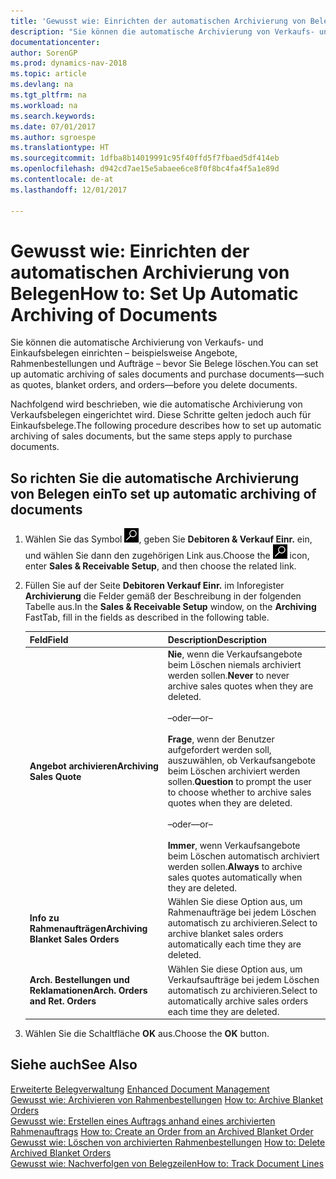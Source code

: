 ```yaml
---
title: 'Gewusst wie: Einrichten der automatischen Archivierung von Belegen'
description: "Sie können die automatische Archivierung von Verkaufs- und Einkaufsbelegen einrichten – beispielsweise Angebote, Rahmenbestellungen und Aufträge – bevor Sie Belege löschen."
documentationcenter: 
author: SorenGP
ms.prod: dynamics-nav-2018
ms.topic: article
ms.devlang: na
ms.tgt_pltfrm: na
ms.workload: na
ms.search.keywords: 
ms.date: 07/01/2017
ms.author: sgroespe
ms.translationtype: HT
ms.sourcegitcommit: 1dfba8b14019991c95f40ffd5f7fbaed5df414eb
ms.openlocfilehash: d942cd7ae15e5abaee6ce8f0f8bc4fa4f5a1e89d
ms.contentlocale: de-at
ms.lasthandoff: 12/01/2017

---
```

# <a name="how-to-set-up-automatic-archiving-of-documents"></a><span data-ttu-id="69646-103">Gewusst wie: Einrichten der automatischen Archivierung von Belegen</span><span class="sxs-lookup"><span data-stu-id="69646-103">How to: Set Up Automatic Archiving of Documents</span></span>
<span data-ttu-id="69646-104">Sie können die automatische Archivierung von Verkaufs- und Einkaufsbelegen einrichten – beispielsweise Angebote, Rahmenbestellungen und Aufträge – bevor Sie Belege löschen.</span><span class="sxs-lookup"><span data-stu-id="69646-104">You can set up automatic archiving of sales documents and purchase documents—such as quotes, blanket orders, and orders—before you delete documents.</span></span>  

<span data-ttu-id="69646-105">Nachfolgend wird beschrieben, wie die automatische Archivierung von Verkaufsbelegen eingerichtet wird. Diese Schritte gelten jedoch auch für Einkaufsbelege.</span><span class="sxs-lookup"><span data-stu-id="69646-105">The following procedure describes how to set up automatic archiving of sales documents, but the same steps apply to purchase documents.</span></span>  

## <a name="to-set-up-automatic-archiving-of-documents"></a><span data-ttu-id="69646-106">So richten Sie die automatische Archivierung von Belegen ein</span><span class="sxs-lookup"><span data-stu-id="69646-106">To set up automatic archiving of documents</span></span>  

1.  <span data-ttu-id="69646-107">Wählen Sie das Symbol ![Nach Seite oder Bericht suchen](../../media/ui-search/search_small.png "Symbol „Nach Seite oder Bericht suchen”"), geben Sie **Debitoren & Verkauf Einr.** ein, und wählen Sie dann den zugehörigen Link aus.</span><span class="sxs-lookup"><span data-stu-id="69646-107">Choose the ![Search for Page or Report](../../media/ui-search/search_small.png "Search for Page or Report icon") icon, enter **Sales & Receivable Setup**, and then choose the related link.</span></span>  
2.  <span data-ttu-id="69646-108">Füllen Sie auf der Seite **Debitoren Verkauf Einr.** im Inforegister **Archivierung** die Felder gemäß der Beschreibung in der folgenden Tabelle aus.</span><span class="sxs-lookup"><span data-stu-id="69646-108">In the **Sales & Receivable Setup** window, on the **Archiving** FastTab, fill in the fields as described in the following table.</span></span>  

    |<span data-ttu-id="69646-109">Feld</span><span class="sxs-lookup"><span data-stu-id="69646-109">Field</span></span>|<span data-ttu-id="69646-110">Description</span><span class="sxs-lookup"><span data-stu-id="69646-110">Description</span></span>|  
    |---------------------------------|---------------------------------------|  
    |<span data-ttu-id="69646-111">**Angebot archivieren**</span><span class="sxs-lookup"><span data-stu-id="69646-111">**Archiving Sales Quote**</span></span>|<span data-ttu-id="69646-112">**Nie**, wenn die Verkaufsangebote beim Löschen niemals archiviert werden sollen.</span><span class="sxs-lookup"><span data-stu-id="69646-112">**Never** to never archive sales quotes when they are deleted.</span></span><br /><br /> <span data-ttu-id="69646-113">–oder–</span><span class="sxs-lookup"><span data-stu-id="69646-113">–or–</span></span><br /><br /> <span data-ttu-id="69646-114">**Frage**, wenn der Benutzer aufgefordert werden soll, auszuwählen, ob Verkaufsangebote beim Löschen archiviert werden sollen.</span><span class="sxs-lookup"><span data-stu-id="69646-114">**Question** to prompt the user to choose whether to archive sales quotes when they are deleted.</span></span><br /><br /> <span data-ttu-id="69646-115">–oder–</span><span class="sxs-lookup"><span data-stu-id="69646-115">–or–</span></span><br /><br /> <span data-ttu-id="69646-116">**Immer**, wenn Verkaufsangebote beim Löschen automatisch archiviert werden sollen.</span><span class="sxs-lookup"><span data-stu-id="69646-116">**Always** to archive sales quotes automatically when they are deleted.</span></span>|  
    |<span data-ttu-id="69646-117">**Info zu Rahmenaufträgen**</span><span class="sxs-lookup"><span data-stu-id="69646-117">**Archiving Blanket Sales Orders**</span></span>|<span data-ttu-id="69646-118">Wählen Sie diese Option aus, um Rahmenaufträge bei jedem Löschen automatisch zu archivieren.</span><span class="sxs-lookup"><span data-stu-id="69646-118">Select to archive blanket sales orders automatically each time they are deleted.</span></span>|  
    |<span data-ttu-id="69646-119">**Arch. Bestellungen und Reklamationen**</span><span class="sxs-lookup"><span data-stu-id="69646-119">**Arch. Orders and Ret. Orders**</span></span>|<span data-ttu-id="69646-120">Wählen Sie diese Option aus, um Verkaufsaufträge bei jedem Löschen automatisch zu archivieren.</span><span class="sxs-lookup"><span data-stu-id="69646-120">Select to automatically archive sales orders each time they are deleted.</span></span>|  

3.  <span data-ttu-id="69646-121">Wählen Sie die Schaltfläche **OK** aus.</span><span class="sxs-lookup"><span data-stu-id="69646-121">Choose the **OK** button.</span></span>  

## <a name="see-also"></a><span data-ttu-id="69646-122">Siehe auch</span><span class="sxs-lookup"><span data-stu-id="69646-122">See Also</span></span>  
 <span data-ttu-id="69646-123">[Erweiterte Belegverwaltung](enhanced-document-management.md) </span><span class="sxs-lookup"><span data-stu-id="69646-123">[Enhanced Document Management](enhanced-document-management.md) </span></span>  
 <span data-ttu-id="69646-124">[Gewusst wie: Archivieren von Rahmenbestellungen](how-to-archive-blanket-orders.md) </span><span class="sxs-lookup"><span data-stu-id="69646-124">[How to: Archive Blanket Orders](how-to-archive-blanket-orders.md) </span></span>  
 <span data-ttu-id="69646-125">[Gewusst wie: Erstellen eines Auftrags anhand eines archivierten Rahmenauftrags](how-to-create-an-order-from-an-archived-blanket-order.md) </span><span class="sxs-lookup"><span data-stu-id="69646-125">[How to: Create an Order from an Archived Blanket Order](how-to-create-an-order-from-an-archived-blanket-order.md) </span></span>  
 <span data-ttu-id="69646-126">[Gewusst wie: Löschen von archivierten Rahmenbestellungen](how-to-delete-archived-blanket-orders.md) </span><span class="sxs-lookup"><span data-stu-id="69646-126">[How to: Delete Archived Blanket Orders](how-to-delete-archived-blanket-orders.md) </span></span>  
 [<span data-ttu-id="69646-127">Gewusst wie: Nachverfolgen von Belegzeilen</span><span class="sxs-lookup"><span data-stu-id="69646-127">How to: Track Document Lines</span></span>](how-to-track-document-lines.md) 

